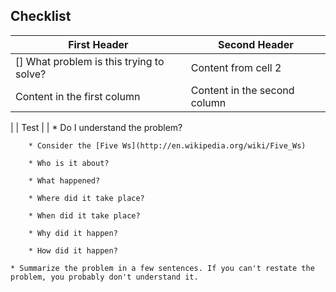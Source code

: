 ## Checklist
First Header | Second Header
------------ | -------------
[] What problem is this trying to solve? | Content from cell 2
Content in the first column | Content in the second column

|  | Test |
| 
	* Do I understand the problem? 

		* Consider the [Five Ws](http://en.wikipedia.org/wiki/Five_Ws)

		* Who is it about?

		* What happened?

		* Where did it take place?

		* When did it take place?

		* Why did it happen?

		* How did it happen?

	* Summarize the problem in a few sentences. If you can't restate the problem, you probably don't understand it.

